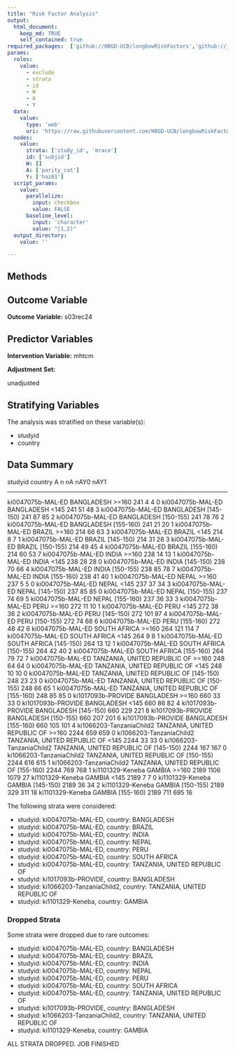 ```yaml
---
title: "Risk Factor Analysis"
output: 
  html_document:
    keep_md: TRUE
    self_contained: true
required_packages:  ['github://HBGD-UCB/longbowRiskFactors','github://jeremyrcoyle/skimr@vector_types', 'github://tlverse/delayed']
params:
  roles:
    value:
      - exclude
      - strata
      - id
      - W
      - A
      - Y
  data: 
    value: 
      type: 'web'
      uri: 'https://raw.githubusercontent.com/HBGD-UCB/longbowRiskFactors/master/inst/sample_data/birthwt_data.rdata'
  nodes:
    value:
      strata: ['study_id', 'mrace']
      id: ['subjid']
      W: []
      A: ['parity_cat']
      Y: ['haz01']
  script_params:
    value:
      parallelize:
        input: checkbox
        value: FALSE
      baseline_level:
        input: 'character'
        value: "[1,2)"
  output_directory:
    value: ''

---
```








## Methods
## Outcome Variable

**Outcome Variable:** s03rec24

## Predictor Variables

**Intervention Variable:** mhtcm

**Adjustment Set:**

unadjusted

## Stratifying Variables

The analysis was stratified on these variable(s):

* studyid
* country

## Data Summary

studyid                    country                        A               n     nA   nAY0   nAY1
-------------------------  -----------------------------  ----------  -----  -----  -----  -----
ki0047075b-MAL-ED          BANGLADESH                     >=160         241      4      4      0
ki0047075b-MAL-ED          BANGLADESH                     <145          241     51     48      3
ki0047075b-MAL-ED          BANGLADESH                     [145-150)     241     87     85      2
ki0047075b-MAL-ED          BANGLADESH                     [150-155)     241     78     76      2
ki0047075b-MAL-ED          BANGLADESH                     [155-160)     241     21     20      1
ki0047075b-MAL-ED          BRAZIL                         >=160         214     66     63      3
ki0047075b-MAL-ED          BRAZIL                         <145          214      8      7      1
ki0047075b-MAL-ED          BRAZIL                         [145-150)     214     31     28      3
ki0047075b-MAL-ED          BRAZIL                         [150-155)     214     49     45      4
ki0047075b-MAL-ED          BRAZIL                         [155-160)     214     60     53      7
ki0047075b-MAL-ED          INDIA                          >=160         238     14     13      1
ki0047075b-MAL-ED          INDIA                          <145          238     28     28      0
ki0047075b-MAL-ED          INDIA                          [145-150)     238     70     66      4
ki0047075b-MAL-ED          INDIA                          [150-155)     238     85     78      7
ki0047075b-MAL-ED          INDIA                          [155-160)     238     41     40      1
ki0047075b-MAL-ED          NEPAL                          >=160         237      5      5      0
ki0047075b-MAL-ED          NEPAL                          <145          237     37     34      3
ki0047075b-MAL-ED          NEPAL                          [145-150)     237     85     85      0
ki0047075b-MAL-ED          NEPAL                          [150-155)     237     74     69      5
ki0047075b-MAL-ED          NEPAL                          [155-160)     237     36     33      3
ki0047075b-MAL-ED          PERU                           >=160         272     11     10      1
ki0047075b-MAL-ED          PERU                           <145          272     38     36      2
ki0047075b-MAL-ED          PERU                           [145-150)     272    101     97      4
ki0047075b-MAL-ED          PERU                           [150-155)     272     74     68      6
ki0047075b-MAL-ED          PERU                           [155-160)     272     48     42      6
ki0047075b-MAL-ED          SOUTH AFRICA                   >=160         264    121    114      7
ki0047075b-MAL-ED          SOUTH AFRICA                   <145          264      9      8      1
ki0047075b-MAL-ED          SOUTH AFRICA                   [145-150)     264     13     12      1
ki0047075b-MAL-ED          SOUTH AFRICA                   [150-155)     264     42     40      2
ki0047075b-MAL-ED          SOUTH AFRICA                   [155-160)     264     79     72      7
ki0047075b-MAL-ED          TANZANIA, UNITED REPUBLIC OF   >=160         248     64     64      0
ki0047075b-MAL-ED          TANZANIA, UNITED REPUBLIC OF   <145          248     10     10      0
ki0047075b-MAL-ED          TANZANIA, UNITED REPUBLIC OF   [145-150)     248     23     23      0
ki0047075b-MAL-ED          TANZANIA, UNITED REPUBLIC OF   [150-155)     248     66     65      1
ki0047075b-MAL-ED          TANZANIA, UNITED REPUBLIC OF   [155-160)     248     85     85      0
ki1017093b-PROVIDE         BANGLADESH                     >=160         660     33     33      0
ki1017093b-PROVIDE         BANGLADESH                     <145          660     86     82      4
ki1017093b-PROVIDE         BANGLADESH                     [145-150)     660    229    221      8
ki1017093b-PROVIDE         BANGLADESH                     [150-155)     660    207    201      6
ki1017093b-PROVIDE         BANGLADESH                     [155-160)     660    105    101      4
ki1066203-TanzaniaChild2   TANZANIA, UNITED REPUBLIC OF   >=160        2244    659    659      0
ki1066203-TanzaniaChild2   TANZANIA, UNITED REPUBLIC OF   <145         2244     33     33      0
ki1066203-TanzaniaChild2   TANZANIA, UNITED REPUBLIC OF   [145-150)    2244    167    167      0
ki1066203-TanzaniaChild2   TANZANIA, UNITED REPUBLIC OF   [150-155)    2244    616    615      1
ki1066203-TanzaniaChild2   TANZANIA, UNITED REPUBLIC OF   [155-160)    2244    769    768      1
ki1101329-Keneba           GAMBIA                         >=160        2189   1106   1079     27
ki1101329-Keneba           GAMBIA                         <145         2189      7      7      0
ki1101329-Keneba           GAMBIA                         [145-150)    2189     36     34      2
ki1101329-Keneba           GAMBIA                         [150-155)    2189    329    311     18
ki1101329-Keneba           GAMBIA                         [155-160)    2189    711    695     16


The following strata were considered:

* studyid: ki0047075b-MAL-ED, country: BANGLADESH
* studyid: ki0047075b-MAL-ED, country: BRAZIL
* studyid: ki0047075b-MAL-ED, country: INDIA
* studyid: ki0047075b-MAL-ED, country: NEPAL
* studyid: ki0047075b-MAL-ED, country: PERU
* studyid: ki0047075b-MAL-ED, country: SOUTH AFRICA
* studyid: ki0047075b-MAL-ED, country: TANZANIA, UNITED REPUBLIC OF
* studyid: ki1017093b-PROVIDE, country: BANGLADESH
* studyid: ki1066203-TanzaniaChild2, country: TANZANIA, UNITED REPUBLIC OF
* studyid: ki1101329-Keneba, country: GAMBIA

### Dropped Strata

Some strata were dropped due to rare outcomes:

* studyid: ki0047075b-MAL-ED, country: BANGLADESH
* studyid: ki0047075b-MAL-ED, country: BRAZIL
* studyid: ki0047075b-MAL-ED, country: INDIA
* studyid: ki0047075b-MAL-ED, country: NEPAL
* studyid: ki0047075b-MAL-ED, country: PERU
* studyid: ki0047075b-MAL-ED, country: SOUTH AFRICA
* studyid: ki0047075b-MAL-ED, country: TANZANIA, UNITED REPUBLIC OF
* studyid: ki1017093b-PROVIDE, country: BANGLADESH
* studyid: ki1066203-TanzaniaChild2, country: TANZANIA, UNITED REPUBLIC OF
* studyid: ki1101329-Keneba, country: GAMBIA


ALL STRATA DROPPED. JOB FINISHED














